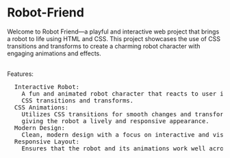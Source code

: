 # Robot-Friend
Welcome to Robot Friend—a playful and interactive web project that brings a robot to life using HTML and CSS. This project showcases the use of CSS transitions and transforms to create a charming robot character with engaging animations and effects.
<br><br>

Features: 
<pre>
  Interactive Robot:
    A fun and animated robot character that reacts to user interactions with smooth<br>    CSS transitions and transforms.
  CSS Animations:
    Utilizes CSS transitions for smooth changes and transforms for dynamic movements,<br>    giving the robot a lively and responsive appearance.
  Modern Design: 
    Clean, modern design with a focus on interactive and visually appealing elements.
  Responsive Layout:
    Ensures that the robot and its animations work well across various screen sizes and devices.
</pre>
